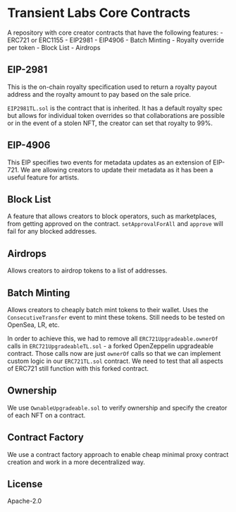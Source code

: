 # Transient Labs Core Contracts
A repository with core creator contracts that have the following features:
    - ERC721 or ERC1155
    - EIP2981
    - EIP4906
    - Batch Minting
    - Royalty override per token
    - Block List
    - Airdrops

## EIP-2981
This is the on-chain royalty specification used to return a royalty payout address and the royalty amount to pay based on the sale price.

`EIP2981TL.sol` is the contract that is inherited. It has a default royalty spec but allows for individual token overrides so that collaborations are possible or in the event of a stolen NFT, the creator can set that royalty to 99%. 

## EIP-4906
This EIP specifies two events for metadata updates as an extension of EIP-721. We are allowing creators to update their metadata as it has been a useful feature for artists. 

## Block List
A feature that allows creators to block operators, such as marketplaces, from getting approved on the contract. `setApprovalForAll` and `approve` will fail for any blocked addresses.

## Airdrops
Allows creators to airdrop tokens to a list of addresses.

## Batch Minting
Allows creators to cheaply batch mint tokens to their wallet. Uses the `ConsecutiveTransfer` event to mint these tokens. Still needs to be tested on OpenSea, LR, etc. 

In order to achieve this, we had to remove all `ERC721Upgradeable.ownerOf` calls in `ERC721UpgradeableTL.sol` - a forked OpenZeppelin upgradeable contract. Those calls now are just `ownerOf` calls so that we can implement custom logic in our `ERC721TL.sol` contract. We need to test that all aspects of ERC721 still function with this forked contract.

## Ownership
We use `OwnableUpgradeable.sol` to verify ownership and specify the creator of each NFT on a contract.

## Contract Factory
We use a contract factory approach to enable cheap minimal proxy contract creation and work in a more decentralized way.

## License
Apache-2.0